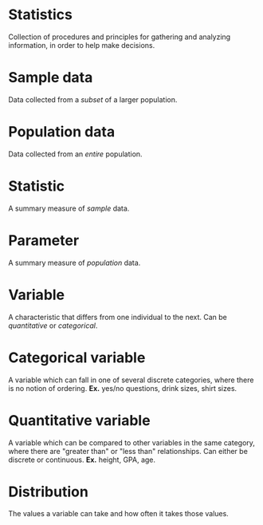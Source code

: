 # Statistics
Collection of procedures and principles for gathering and analyzing information, in order to help make decisions.

# Sample data
Data collected from a *subset* of a larger population.

# Population data
Data collected from an *entire* population.

# Statistic
A summary measure of *sample* data.

# Parameter
A summary measure of *population* data.

# Variable
A characteristic that differs from one individual to the next. Can be *quantitative* or *categorical*.

# Categorical variable
A variable which can fall in one of several discrete categories, where there is no notion of ordering. **Ex.** yes/no questions, drink sizes, shirt sizes.

# Quantitative variable
A variable which can be compared to other variables in the same category, where there are "greater than" or "less than" relationships. Can either be discrete or continuous. **Ex.** height, GPA, age.

# Distribution
The values a variable can take and how often it takes those values.